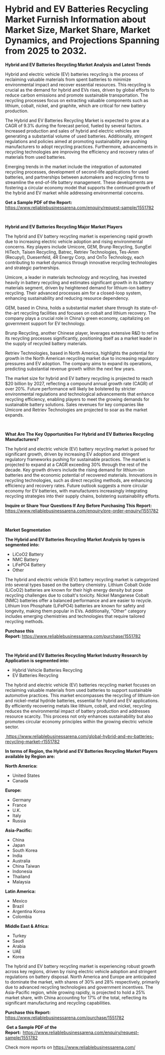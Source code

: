 <p><h1>Hybrid and EV Batteries Recycling Market Furnish Information about Market Size, Market Share, Market Dynamics, and Projections Spanning from 2025 to 2032.</h1></p><p><strong>Hybrid and EV Batteries Recycling Market Analysis and Latest Trends</strong></p>
<p><p>Hybrid and electric vehicle (EV) batteries recycling is the process of reclaiming valuable materials from spent batteries to minimize environmental impact and recover essential resources. This recycling is crucial as the demand for hybrid and EVs rises, driven by global efforts to reduce carbon emissions and promote sustainable transportation. The recycling processes focus on extracting valuable components such as lithium, cobalt, nickel, and graphite, which are critical for new battery production.</p><p>The Hybrid and EV Batteries Recycling Market is expected to grow at a CAGR of 9.3% during the forecast period, fueled by several factors. Increased production and sales of hybrid and electric vehicles are generating a substantial volume of used batteries. Additionally, stringent regulations and policies aimed at promoting sustainability are pushing manufacturers to adopt recycling practices. Furthermore, advancements in recycling technologies are improving the efficiency and recovery rates of materials from used batteries.</p><p>Emerging trends in the market include the integration of automated recycling processes, development of second-life applications for used batteries, and partnerships between automakers and recycling firms to streamline the end-of-life battery management. These developments are fostering a circular economy model that supports the continued growth of the hybrid and EV market while addressing environmental concerns.</p></p>
<p><strong>Get a Sample PDF of the Report:&nbsp;</strong> <a href="https://www.reliablebusinessarena.com/enquiry/request-sample/1551782?utm_campaign=1841&utm_medium=2&utm_source=Github&utm_content=ia&utm_term=11032025&utm_id=hybrid-and-ev-batteries-recycling">https://www.reliablebusinessarena.com/enquiry/request-sample/1551782</a></p>
<p>&nbsp;</p>
<p><strong>Hybrid and EV Batteries Recycling Major Market Players</strong></p>
<p><p>The hybrid and EV battery recycling market is experiencing rapid growth due to increasing electric vehicle adoption and rising environmental concerns. Key players include Umicore, GEM, Brunp Recycling, SungEel HiTech, Taisen Recycling, Batrec, Retriev Technologies, Tes-Amm (Recupyl), Duesenfeld, 4R Energy Corp, and OnTo Technology, each contributing to market dynamics through innovative recycling technologies and strategic partnerships.</p><p>Umicore, a leader in materials technology and recycling, has invested heavily in battery recycling and estimates significant growth in its battery materials segment, driven by heightened demand for lithium-ion battery recycling. Their advanced processes aim for a closed-loop system, enhancing sustainability and reducing resource dependency.</p><p>GEM, based in China, holds a substantial market share through its state-of-the-art recycling facilities and focuses on cobalt and lithium recovery. The company plays a crucial role in China's green economy, capitalizing on government support for EV technology.</p><p>Brunp Recycling, another Chinese player, leverages extensive R&D to refine its recycling processes significantly, positioning itself as a market leader in the supply of recycled battery materials.</p><p>Retriev Technologies, based in North America, highlights the potential for growth in the North American recycling market due to increasing regulatory pressures and EV adoption. The company aims to expand its operations, predicting substantial revenue growth within the next few years.</p><p>The market size for hybrid and EV battery recycling is projected to reach $20 billion by 2027, reflecting a compound annual growth rate (CAGR) of over 20%. Future performance will likely be bolstered by stricter environmental regulations and technological advancements that enhance recycling efficiency, enabling players to meet the growing demands for sustainable battery solutions. Sales revenues for key companies like Umicore and Retriev Technologies are projected to soar as the market expands.</p></p>
<p>&nbsp;</p>
<p><strong>What Are The Key Opportunities For Hybrid and EV Batteries Recycling Manufacturers?</strong></p>
<p><p>The hybrid and electric vehicle (EV) battery recycling market is poised for significant growth, driven by increasing EV adoption and stringent regulatory frameworks pushing for sustainable practices. The market is projected to expand at a CAGR exceeding 30% through the rest of the decade. Key growth drivers include the rising demand for lithium-ion batteries and the economic potential of recovered materials. Innovations in recycling technologies, such as direct recycling methods, are enhancing efficiency and recovery rates. Future outlook suggests a more circular economy for EV batteries, with manufacturers increasingly integrating recycling strategies into their supply chains, bolstering sustainability efforts.</p></p>
<p><strong>Inquire or Share Your Questions If Any Before Purchasing This Report:</strong> <a href="https://www.reliablebusinessarena.com/enquiry/pre-order-enquiry/1551782?utm_campaign=1841&utm_medium=2&utm_source=Github&utm_content=ia&utm_term=11032025&utm_id=hybrid-and-ev-batteries-recycling">https://www.reliablebusinessarena.com/enquiry/pre-order-enquiry/1551782</a></p>
<p>&nbsp;</p>
<p><strong>Market Segmentation</strong></p>
<p><strong>The Hybrid and EV Batteries Recycling Market Analysis by types is segmented into:</strong></p>
<p><ul><li>LiCoO2 Battery</li><li>NMC Battery</li><li>LiFePO4 Battery</li><li>Other</li></ul></p>
<p><p>The hybrid and electric vehicle (EV) battery recycling market is categorized into several types based on the battery chemistry. Lithium Cobalt Oxide (LiCoO2) batteries are known for their high energy density but pose recycling challenges due to cobalt's toxicity. Nickel Manganese Cobalt (NMC) batteries offer a balanced performance and are easier to recycle. Lithium Iron Phosphate (LiFePO4) batteries are known for safety and longevity, making them popular in EVs. Additionally, "Other" category includes emerging chemistries and technologies that require tailored recycling methods.</p></p>
<p><strong>Purchase this Report:&nbsp;</strong><a href="https://www.reliablebusinessarena.com/purchase/1551782?utm_campaign=1841&utm_medium=2&utm_source=Github&utm_content=ia&utm_term=11032025&utm_id=hybrid-and-ev-batteries-recycling">https://www.reliablebusinessarena.com/purchase/1551782</a></p>
<p>&nbsp;</p>
<p><strong>The Hybrid and EV Batteries Recycling Market Industry Research by Application is segmented into:</strong></p>
<p><ul><li>Hybrid Vehicle Batteries Recycling</li><li>EV Batteries Recycling</li></ul></p>
<p><p>The hybrid and electric vehicle (EV) batteries recycling market focuses on reclaiming valuable materials from used batteries to support sustainable automotive practices. This market encompasses the recycling of lithium-ion and nickel-metal hydride batteries, essential for hybrid and EV applications. By efficiently recovering metals like lithium, cobalt, and nickel, recycling reduces the environmental impact of battery production and addresses resource scarcity. This process not only enhances sustainability but also promotes circular economy principles within the growing electric vehicle sector.</p></p>
<p><a href="https://www.reliablebusinessarena.com/global-hybrid-and-ev-batteries-recycling-market-r1551782?utm_campaign=1841&utm_medium=2&utm_source=Github&utm_content=ia&utm_term=11032025&utm_id=hybrid-and-ev-batteries-recycling">&nbsp;https://www.reliablebusinessarena.com/global-hybrid-and-ev-batteries-recycling-market-r1551782</a></p>
<p><strong>In terms of Region, the Hybrid and EV Batteries Recycling Market Players available by Region are:</strong></p>
<p>
    <p> <strong> North America: </strong>
        <ul>
            <li>United States</li>
            <li>Canada</li>
        </ul>
        </p> 
    <p> <strong> Europe: </strong>
        <ul>
            <li>Germany</li>
            <li>France</li>
            <li>U.K.</li>
            <li>Italy</li>
            <li>Russia</li>
        </ul>
        </p> 
    <p> <strong> Asia-Pacific: </strong>
        <ul>
            <li>China</li>
            <li>Japan</li>
            <li>South Korea</li>
            <li>India</li>
            <li>Australia</li>
            <li>China Taiwan</li>
            <li>Indonesia</li>
            <li>Thailand</li>
            <li>Malaysia</li>
        </ul>
        </p> 
    <p> <strong> Latin America: </strong>
        <ul>
            <li>Mexico</li>
            <li>Brazil</li>
            <li>Argentina Korea</li>
            <li>Colombia</li>
        </ul>
        </p> 
    <p> <strong> Middle East & Africa: </strong>
        <ul>
            <li>Turkey</li>
            <li>Saudi</li>
            <li>Arabia</li>
            <li>UAE</li>
            <li>Korea</li>
        </ul>
    </p>
    </p>
<p><p>The hybrid and EV battery recycling market is experiencing robust growth across key regions, driven by rising electric vehicle adoption and stringent regulations on battery disposal. North America and Europe are anticipated to dominate the market, with shares of 30% and 28% respectively, primarily due to advanced recycling technologies and government incentives. The Asia-Pacific region, while growing rapidly, is projected to hold a 25% market share, with China accounting for 17% of the total, reflecting its significant manufacturing and recycling capabilities.</p></p>
<p><strong>Purchase this Report: </strong><a href="https://www.reliablebusinessarena.com/purchase/1551782?utm_campaign=1841&utm_medium=2&utm_source=Github&utm_content=ia&utm_term=11032025&utm_id=hybrid-and-ev-batteries-recycling">https://www.reliablebusinessarena.com/purchase/1551782</a></p>
<p>&nbsp;<strong>Get a Sample PDF of the Report:&nbsp;&nbsp;</strong><a href="https://www.reliablebusinessarena.com/enquiry/request-sample/1551782?utm_campaign=1841&utm_medium=2&utm_source=Github&utm_content=ia&utm_term=11032025&utm_id=hybrid-and-ev-batteries-recycling">https://www.reliablebusinessarena.com/enquiry/request-sample/1551782</a></p>
<p><strong></strong></p>
<p>Check more reports on <a href="https://www.reliablebusinessarena.com/?utm_campaign=1841&utm_medium=2&utm_source=Github&utm_content=ia&utm_term=11032025&utm_id=hybrid-and-ev-batteries-recycling">https://www.reliablebusinessarena.com/</a></p>